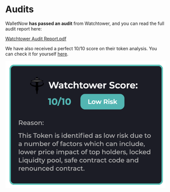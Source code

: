 # Audits

WalletNow **has passed an audit** from Watchtower, and you can read the full audit report here:

[Watchtower Audit Report.pdf](https://github.com/Watchtower-WTW/Public_Audits/blob/main/Wallet%20Now%20Smart%20Contract%20Security%20Audit.pdf)

We have also received a perfect 10/10 score on their token analysis. You can check it for yourself [here](https://www.cryptowatchtower.io/tokens/scan/0x56aa0237244c67b9a854b4efe8479cca0b105289/).

![](.gitbook/assets/image%20%2867%29.png)

